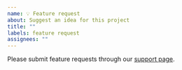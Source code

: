 ```yaml
---
name: 💡 Feature request
about: Suggest an idea for this project
title: ""
labels: feature request
assignees: ""
---
```


<!-- DO NOT DELETE
validate_template=false
template_path=.github/ISSUE_TEMPLATE/feature_request.md
-->

<!--
Thank you for contributing to the Firebase community!

Have a feature request?
========================
Great, we love hearing how we can improve our products! However, GitHub is not the place to submit them. Please submit your feature requests to:
https://firebase.google.com/support/contact/bugs-features/

**Think you found a bug?** Please do not use this template - use the `🐛 Bug report` template.

Have a usage question?
=======================
We get lots of those and we love helping you, but GitHub is not the best place for them and they
will be closed. Here are some resources to get help:

- Start with the quickstart: https://firebase.google.com/docs/functions/write-firebase-functions
- Go through the guide: https://firebase.google.com/docs/functions/
- Read the full API reference: https://firebase.google.com/docs/reference/functions/
- Browse some examples: https://github.com/firebase/functions-samples

If the official documentation doesn't help, try asking through our official support channels:

https://firebase.google.com/support/

*Please avoid double posting across multiple channels!*
-->

Please submit feature requests through our [support page](https://firebase.google.com/support/troubleshooter/report/features/).
